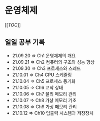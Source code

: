 # 운영체제

[[_TOC_]]

## 일일 공부 기록

- 21.09.20 => Ch1 운영체제의 개요
- 21.09.21 => Ch2 컴퓨터의 구조와 성능 향상
- 21.09.30 => Ch3 프로세스와 스레드
- 21.10.01 => Ch4 CPU 스케줄링
- 21.10.04 => Ch5 프로세스 동기화
- 21.10.05 => Ch6 교착 상태
- 21.10.06 => Ch7 물리 메모리 관리
- 21.10.07 => Ch8 가상 메모리 기초
- 21.10.08 => Ch9 가상 메모리 관리
- 21.10.12 => Ch10 입출력 시스템과 저장장치

